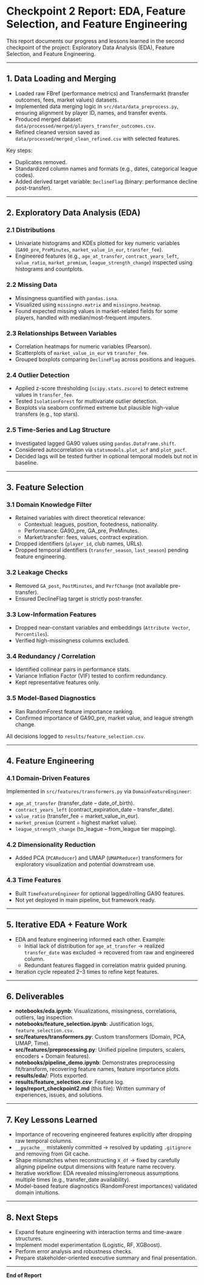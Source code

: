 # Checkpoint 2 Report: EDA, Feature Selection, and Feature Engineering

This report documents our progress and lessons learned in the second checkpoint of the project: Exploratory Data Analysis (EDA), Feature Selection, and Feature Engineering.

---

## 1. Data Loading and Merging

- Loaded raw FBref (performance metrics) and Transfermarkt (transfer outcomes, fees, market values) datasets.  
- Implemented data merging logic in `src/data/data_preprocess.py`, ensuring alignment by player ID, names, and transfer events.  
- Produced merged dataset: `data/processed/merged/players_transfer_outcomes.csv`.  
- Refined cleaned version saved as `data/processed/merged_clean_refined.csv` with selected features.

Key steps:
- Duplicates removed.  
- Standardized column names and formats (e.g., dates, categorical league codes).  
- Added derived target variable: `DeclineFlag` (binary: performance decline post-transfer).  

---

## 2. Exploratory Data Analysis (EDA)

### 2.1 Distributions
- Univariate histograms and KDEs plotted for key numeric variables (`GA90_pre`, `PreMinutes`, `market_value_in_eur`, `transfer_fee`).  
- Engineered features (e.g., `age_at_transfer`, `contract_years_left`, `value_ratio`, `market_premium`, `league_strength_change`) inspected using histograms and countplots.

### 2.2 Missing Data
- Missingness quantified with `pandas.isna`.  
- Visualized using `missingno.matrix` and `missingno.heatmap`.  
- Found expected missing values in market-related fields for some players, handled with median/most-frequent imputers.

### 2.3 Relationships Between Variables
- Correlation heatmaps for numeric variables (Pearson).  
- Scatterplots of `market_value_in_eur` vs `transfer_fee`.  
- Grouped boxplots comparing `DeclineFlag` across positions and leagues.

### 2.4 Outlier Detection
- Applied z-score thresholding (`scipy.stats.zscore`) to detect extreme values in `transfer_fee`.  
- Tested `IsolationForest` for multivariate outlier detection.  
- Boxplots via seaborn confirmed extreme but plausible high-value transfers (e.g., top stars).  

### 2.5 Time-Series and Lag Structure
- Investigated lagged GA90 values using `pandas.DataFrame.shift`.  
- Considered autocorrelation via `statsmodels.plot_acf` and `plot_pacf`.  
- Decided lags will be tested further in optional temporal models but not in baseline.

---

## 3. Feature Selection

### 3.1 Domain Knowledge Filter
- Retained variables with direct theoretical relevance:  
  - Contextual: leagues, position, footedness, nationality.  
  - Performance: GA90_pre, GA_pre, PreMinutes.  
  - Market/transfer: fees, values, contract expiration.  
- Dropped identifiers (`player_id`, club names, URLs).  
- Dropped temporal identifiers (`transfer_season`, `last_season`) pending feature engineering.

### 3.2 Leakage Checks
- Removed `GA_post`, `PostMinutes`, and `PerfChange` (not available pre-transfer).  
- Ensured DeclineFlag target is strictly post-transfer.

### 3.3 Low-Information Features
- Dropped near-constant variables and embeddings (`Attribute Vector`, `Percentiles`).  
- Verified high-missingness columns excluded.

### 3.4 Redundancy / Correlation
- Identified collinear pairs in performance stats.  
- Variance Inflation Factor (VIF) tested to confirm redundancy.  
- Kept representative features only.

### 3.5 Model-Based Diagnostics
- Ran RandomForest feature importance ranking.  
- Confirmed importance of GA90_pre, market value, and league strength change.  

All decisions logged to `results/feature_selection.csv`.

---

## 4. Feature Engineering

### 4.1 Domain-Driven Features
Implemented in `src/features/transformers.py` via `DomainFeatureEngineer`:  
- `age_at_transfer` (transfer_date – date_of_birth).  
- `contract_years_left` (contract_expiration_date – transfer_date).  
- `value_ratio` (transfer_fee ÷ market_value_in_eur).  
- `market_premium` (current ÷ highest market value).  
- `league_strength_change` (to_league – from_league tier mapping).  

### 4.2 Dimensionality Reduction
- Added PCA (`PCAReducer`) and UMAP (`UMAPReducer`) transformers for exploratory visualization and potential downstream use.  

### 4.3 Time Features
- Built `TimeFeatureEngineer` for optional lagged/rolling GA90 features.  
- Not yet deployed in main pipeline, but framework ready.  

---

## 5. Iterative EDA + Feature Work

- EDA and feature engineering informed each other. Example:  
  - Initial lack of distribution for `age_at_transfer` → realized `transfer_date` was excluded → recovered from raw and engineered column.  
  - Redundant features flagged in correlation matrix guided pruning.  
- Iteration cycle repeated 2–3 times to refine kept features.

---

## 6. Deliverables

- **notebooks/eda.ipynb**: Visualizations, missingness, correlations, outliers, lag inspection.  
- **notebooks/feature_selection.ipynb**: Justification logs, `feature_selection.csv`.  
- **src/features/transformers.py**: Custom transformers (Domain, PCA, UMAP, Time).  
- **src/features/preprocessing.py**: Unified pipeline (imputers, scalers, encoders + Domain features).  
- **notebooks/pipeline_demo.ipynb**: Demonstrates preprocessing fit/transform, recovering feature names, feature importance plots.  
- **results/eda/**: Plots exported.  
- **results/feature_selection.csv**: Feature log.  
- **logs/report_checkpoint2.md** (this file): Written summary of experiences, issues, and solutions.

---

## 7. Key Lessons Learned

- Importance of recovering engineered features explicitly after dropping raw temporal columns.  
- `__pycache__` mistakenly committed → resolved by updating `.gitignore` and removing from Git cache.  
- Shape mismatches when reconstructing `X_df` → fixed by carefully aligning pipeline output dimensions with feature name recovery.  
- Iterative workflow: EDA revealed missing/erroneous assumptions multiple times (e.g., transfer_date availability).  
- Model-based feature diagnostics (RandomForest importances) validated domain intuitions.

---

## 8. Next Steps

- Expand feature engineering with interaction terms and time-aware structures.  
- Implement model experimentation (Logistic, RF, XGBoost).  
- Perform error analysis and robustness checks.  
- Prepare stakeholder-oriented executive summary and final presentation.

---

**End of Report**  
